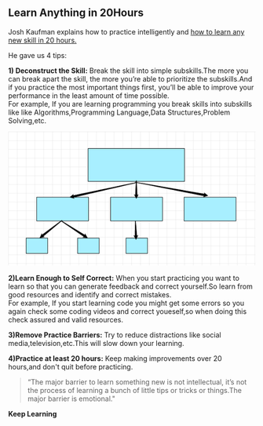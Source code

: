 ## Learn Anything in 20Hours

Josh Kaufman explains how to practice intelligently and [how to learn any new skill in 20 hours.](https://www.youtube.com/watch?v=5MgBikgcWnY)

He gave us 4 tips:

**1) Deconstruct the Skill:**
Break the skill into simple subskills.The more you can break apart the skill, the more you’re able to prioritize the subskills.And if you practice the most important things first, you’ll be able to improve your performance in the least amount of time possible.      
For example, If you are learning programming you break skills into subskills like like Algorithms,Programming Language,Data Structures,Problem Solving,etc.

![](/extras/subskill.png)

**2)Learn Enough to Self Correct:**
When you start practicing you want to learn so that you can generate feedback and correct yourself.So learn from good resources and identify and correct mistakes.   
For example, If you start learning code you might get some errors so you again check some coding videos and correct youeself,so when doing this check assured and valid resources.

**3)Remove Practice Barriers:**
Try to reduce distractions like social media,television,etc.This will slow  down your learning.

**4)Practice at least 20 hours:**
Keep making improvements over 20 hours,and don't quit before practicing.


> “The major barrier to learn something new is not intellectual, it’s not the process of learning a bunch of little tips or tricks or things.The major barrier is emotional."

**Keep Learning**
